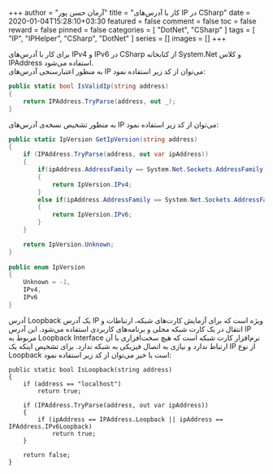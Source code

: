 +++
author = "آرمان حسن پور"
title = "کار با آدرس‌های IP در CSharp" 
date = 2020-01-04T15:28:10+03:30
featured = false
comment = false
toc = false
reward = false
pinned = false
categories = [
	"DotNet", "CSharp"
]
tags = [
    "IP", "IPHelper", "CSharp", "DotNet"
]
series = []
images = []
+++

برای کار با آدرس‌های IPv4 و IPv6 در CSharp از کتابخانه System.Net و کلاس IPAddress استفاده می‌شود.
<br>
به منظور اعتبارسنجی آدرس‌های IP می‌توان از کد زیر استفاده نمود:
```csharp
public static bool IsValidIp(string address)
{
    return IPAddress.TryParse(address, out _);
}
```

به منظور تشخیص نسخه‌ی آدرس‌های IP می‌توان از کد زیر استفاده نمود:
```csharp
public static IpVersion GetIpVersion(string address)
{
    if (IPAddress.TryParse(address, out var ipAddress))
    {
        if(ipAddress.AddressFamily == System.Net.Sockets.AddressFamily.InterNetwork)
        {
            return IpVersion.IPv4;
        }
        else if(ipAddress.AddressFamily == System.Net.Sockets.AddressFamily.InterNetworkV6)
        {
            return IpVersion.IPv6;
        }
    }

    return IpVersion.Unknown;
}
	
public enum IpVersion
{
    Unknown = -1,
    IPv4,
    IPv6
}
```

آدرس Loopback یک آدرس IP ویژه است که برای آزمایش کارت‌های شبکه، ارتباطات و انتقال در یک کارت شبکه محلی و برنامه‌های کاربردی استفاده می‌شود. این آدرس IP مربوط به Loopback Interface نرم‌افزار کارت شبکه است که هیچ سخت‌افزاری با آن ارتباط ندارد و نیازی به اتصال فیزیکی به شبکه ندارد. برای تشخیص اینکه یک IP از نوع Loopback است یا خیر می‌توان از کد زیر استفاده نمود:
```CSharp
public static bool IsLoopback(string address)
{
    if (address == "localhost")
        return true;

    if (IPAddress.TryParse(address, out var ipAddress))
    {
        if (ipAddress == IPAddress.Loopback || ipAddress == IPAddress.IPv6Loopback)
            return true;
    }

    return false;
}
```